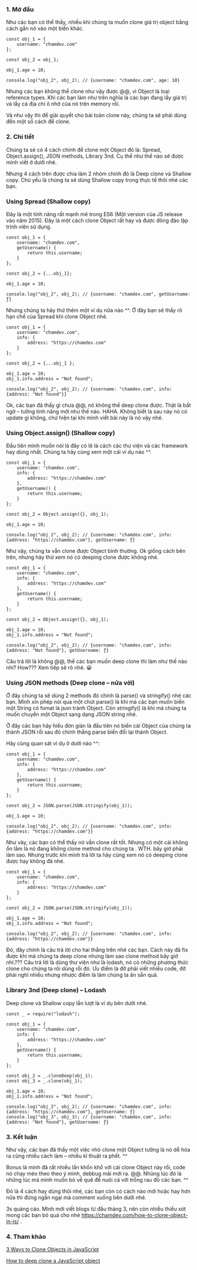 ### 1. Mở đầu
Như các bạn có thể thấy, nhiều khi chúng ta muốn clone giá trị object bằng cách gắn nó vào một biến khác.

```
const obj_1 = {
    username: "chamdev.com"
};

const obj_2 = obj_1;

obj_1.age = 10;

console.log("obj_2", obj_2); // {username: "chamdev.com", age: 10}
```

Nhưng các bạn không thể clone như vậy được @@, vì Object là loại reference types. Khi các bạn làm như trên nghĩa là các bạn đang lấy giá trị và lấy cả địa chỉ ô nhớ của nó trên memory rồi.

Và như vậy thì để giải quyết cho bài toàn clone này, chúng ta sẽ phải dùng đến một số cách để clone.

### 2. Chi tiết
Chúng ta sẽ có 4 cách chính để clone một Object đó là: Spread, Object.assign(), JSON methods, Library 3nd. Cụ thể như thế nào sẽ được mình viết ở dưới nhé.

Nhưng 4 cách trên được chia làm 2 nhóm chính đó là Deep clone và Shallow copy. Chủ yếu là chúng ta sẽ dùng Shallow copy trong thực tế thôi nhé các bạn.

### Using Spread (Shallow copy)
Đây là một tính năng rất mạnh mẽ trong ES6 (Một version của JS release vào năm 2015). Đây là một cách clone Object rất hay và được đông đảo lập trình viên sử dụng.

```
const obj_1 = {
    username: "chamdev.com",
    getUsername() {
        return this.username;
    }
};

const obj_2 = {...obj_1};

obj_1.age = 10;

console.log("obj_2", obj_2); // {username: "chamdev.com", getUsername: ƒ}
```

Nhưng chúng ta hãy thử thêm một ví dụ nữa nào ^^. Ở đây bạn sẽ thấy rõ hạn chế của Spread khi clone Object nhé.

```
const obj_1 = {
    username: "chamdev.com",
    info: {
        address: "https://chamdev.com"
    }
};

const obj_2 = {...obj_1 };

obj_1.age = 10;
obj_1.info.address = "Not found";

console.log("obj_2", obj_2); // {username: "chamdev.com", info: {address: "Not found"}}
```

Ok, các bạn đã thấy gì chưa @@, nó không thể deep clone được. Thật là bất ngờ – tưởng tính năng mới như thế nào. HAHA. Không biết là sau này nó có update gì không, chứ hiện tại khi mình viết bài này là nó vậy nhé.

### Using Object.assign() (Shallow copy)
Đầu tiên mình muốn nói là đây có lẽ là cách các thư viện và các framework hay dùng nhất. Chúng ta hãy cùng xem một cái ví dụ nào ^^.

```
const obj_1 = {
    username: "chamdev.com",
    info: {
        address: "https://chamdev.com"
    },
    getUsername() {
        return this.username;
    }
};

const obj_2 = Object.assign({}, obj_1);

obj_1.age = 10;

console.log("obj_2", obj_2); // {username: "chamdev.com", info: {address: "https://chamdev.com"}, getUsername: ƒ}
```

Như vậy, chúng ta vẫn clone được Object bình thường. Ok giống cách bên trên, nhưng hãy thử xem nó có deeping clone được không nhé.

```
const obj_1 = {
    username: "chamdev.com",
    info: {
        address: "https://chamdev.com"
    },
    getUsername() {
        return this.username;
    }
};

const obj_2 = Object.assign({}, obj_1);

obj_1.age = 10;
obj_1.info.address = "Not found";

console.log("obj_2", obj_2); // {username: "chamdev.com", info: {address: "Not found"}, getUsername: ƒ}
```

Câu trả lời là không @@, thế các bạn muốn deep clone thì làm như thế nào nhỉ? How??? Xem tiếp sẽ rõ nhé. 😀

### Using JSON methods (Deep clone – nửa vời)
Ở đây chúng ta sẽ dùng 2 methods đó chính là parse() và stringify() nhé các bạn. Mình xin phép nói qua một chút parse() là khi mà các bạn muốn biến một String có fomat là json trành Object. Còn stringify() là khi mà chúng ta muốn chuyển một Object sang dạng JSON string nhé.

Ở đây các bạn hãy hiểu đơn giản là đầu tiên nó biến cái Object của chúng ta thành JSON rồi sau đó chính thằng parse biến đổi lại thành Object.

Hãy cùng quan sát ví dụ ở dưới nào ^^:

```
const obj_1 = {
    username: "chamdev.com",
    info: {
        address: "https://chamdev.com"
    },
    getUsername() {
        return this.username;
    }
};

const obj_2 = JSON.parse(JSON.stringify(obj_1));

obj_1.age = 10;

console.log("obj_2", obj_2); // {username: "chamdev.com", info: {address: "https://chamdev.com"}}
```

Như vây, các bạn có thể thấy nó vẫn clone rất tốt. Nhưng có một cái không ổn lắm là nó đang không clone method cho chúng ta . WTH. bây giờ phải làm sao. Nhưng trước khi mình trả lời ta hãy cùng xem nó có deeping clone được hay không đã nhé.

```
const obj_1 = {
    username: "chamdev.com",
    info: {
        address: "https://chamdev.com"
    }
};

const obj_2 = JSON.parse(JSON.stringify(obj_1));

obj_1.age = 10;
obj_1.info.address = "Not found";

console.log("obj_2", obj_2); // {username: "chamdev.com", info: {address: "https://chamdev.com"}}
```

Đó, đây chính là câu trả lời cho hai thằng trên nhé các bạn. Cách này đã fix được khi mà chúng ta deep clone nhưng làm sao clone method bây giờ nhỉ.??? Câu trả lời là dùng thư viện như là lodash, nó có những phương thức clone cho chúng ta rồi dùng rồi đó. Ưu điểm là đỡ phải viết nhiều code, đỡ phải nghĩ nhiều nhưng nhược điểm là làm chúng ta ăn sẵn quá.

### Library 3nd (Deep clone) – Lodash
Deep clone và Shallow copy lần lượt là ví dụ bên dưới nhé.

```
const _ = require("lodash");

const obj_1 = {
    username: "chamdev.com",
    info: {
        address: "https://chamdev.com"
    },
    getUsername() {
        return this.username;
    }
};

const obj_2 = _.cloneDeep(obj_1);
const obj_3 = _.clone(obj_1);

obj_1.age = 10;
obj_1.info.address = "Not found";

console.log("obj_2", obj_2); // {username: "chamdev.com", info: {address: "https://chamdev.com"}, getUsername: ƒ}
console.log("obj_3", obj_3); // {username: "chamdev.com", info: {address: "Not found"}, getUsername: ƒ}
```

### 3. Kết luận
Như vậy, các bạn đã thấy một việc nhỏ clone một Object tưởng là nó dễ hóa ra cũng nhiều cách làm – nhiều kĩ thuật ra phết. ^^

Bonus là mình đã rất nhiều lần khốn khổ với cái clone Object này rồi, code nó chạy méo theo theo ý mình, debbug mãi mới ra. @@. Nhũng lúc đó là những lúc mà mình muốn bỏ về quê để nuôi cá với trồng rau đó các bạn. ^^

Đó là 4 cách hay dùng thôi nhé, các bạn còn có cách nào mới hoặc hay hơn nữa thì đừng ngần ngại mà comment xuống bên dưới nhé.

3s quảng cáo. Mình mới viết blogs từ đầu tháng 3, nên còn nhiều thiếu xót mong các bạn bỏ quá cho nhé https://chamdev.com/how-to-clone-object-in-js/ .

### 4. Tham khảo
[3 Ways to Clone Objects in JavaScript](https://www.samanthaming.com/tidbits/70-3-ways-to-clone-objects/)

[How to deep clone a JavaScript object](https://flaviocopes.com/how-to-clone-javascript-object/)